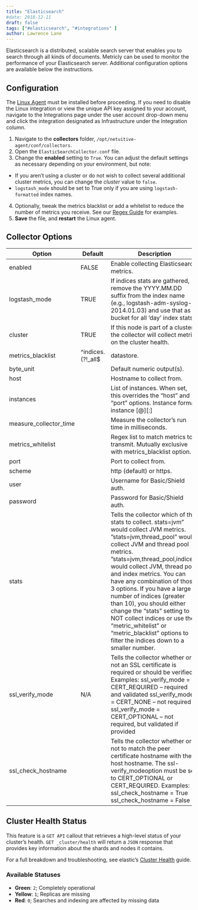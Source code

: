 ```yaml
---
title: "Elasticsearch"
#date: 2018-12-11
draft: false
tags: ["#elasticsearch", "#integrations" ]
author: Lawrence Lane
---
```

Elasticsearch is a distributed, scalable search server that enables you to search through all kinds of documents. Metricly can be used to monitor the performance of your Elasticsearch server. Additional configuration options are available below the instructions.

## Configuration
The [Linux Agent][1] must be installed before proceeding. If you need to disable the Linux integration or view the unique API key assigned to your account, navigate to the Integrations page under the user account drop-down menu and click the integration designated as Infrastructure under the Integration column.

1. Navigate to the **collectors** folder, `/opt/netuitive-agent/conf/collectors`.
2. Open the `ElasticSearchCollector.conf` file.
3. Change the **enabled** setting to `True`. You can adjust the default settings as necessary depending on your environment, but note:
  - If you aren’t using a cluster or do not wish to collect several additional cluster metrics, you can change the _cluster_ value to `false`.
  - `logstash_mode` should be set to True only if you are using `logstash-formatted` index names.
4. Optionally, tweak the metrics blacklist or add a whitelist to reduce the number of metrics you receive. See our [Regex Guide][2] for examples.
5. **Save** the file, and **restart** the Linux agent.

## Collector Options

| Option                 | Default                                  | Description                                                                                                                                                                                                                                                                                                                                                                                                                                                                                                                              |
|------------------------|------------------------------------------|------------------------------------------------------------------------------------------------------------------------------------------------------------------------------------------------------------------------------------------------------------------------------------------------------------------------------------------------------------------------------------------------------------------------------------------------------------------------------------------------------------------------------------------|
| enabled                | FALSE                                    | Enable collecting Elasticsearch metrics.                                                                                                                                                                                                                                                                                                                                                                                                                                                                                                 |
| logstash_mode          | TRUE                                     | If indices stats are gathered, remove the YYYY.MM.DD suffix from the index name (e.g., logstash-adm-syslog-2014.01.03) and use that as a bucket for all ‘day’ index stats.                                                                                                                                                                                                                                                                                                                                                               |
| cluster                | TRUE                                     | If this node is part of a cluster, the collector will collect metrics on the cluster health.                                                                                                                                                                                                                                                                                                                                                                                                                                             |
| metrics_blacklist      | ^indices\.(?!_all$|datastore\.|docs\.).* | Regex list to match metrics to block. Mutually exclusive with metrics_whitelist option. metrics_blacklist = “.*\.indices\.logstash\..*” would blacklist logstash indices metrics.                                                                                                                                                                                                                                                                                                                                                        |
| byte_unit              |                                          | Default numeric output(s).                                                                                                                                                                                                                                                                                                                                                                                                                                                                                                               |
| host                   |                                          | Hostname to collect from.                                                                                                                                                                                                                                                                                                                                                                                                                                                                                                                |
| instances              |                                          | List of instances. When set, this overrides the “host” and “port” options. Instance format: instance [@][:]                                                                                                                                                                                                                                                                                                                                                                                                                              |
| measure_collector_time |                                          | Measure the collector’s run time in milliseconds.                                                                                                                                                                                                                                                                                                                                                                                                                                                                                        |
| metrics_whitelist      |                                          | Regex list to match metrics to transmit. Mutually exclusive with metrics_blacklist option.                                                                                                                                                                                                                                                                                                                                                                                                                                               |
| port                   |                                          | Port to collect from.                                                                                                                                                                                                                                                                                                                                                                                                                                                                                                                    |
| scheme                 |                                          | http (default) or https.                                                                                                                                                                                                                                                                                                                                                                                                                                                                                                                 |
| user                   |                                          | Username for Basic/Shield auth.                                                                                                                                                                                                                                                                                                                                                                                                                                                                                                          |
| password               |                                          | Password for Basic/Shield auth.                                                                                                                                                                                                                                                                                                                                                                                                                                                                                                          |
| stats                  |                                          | Tells the collector which of the stats to collect. stats=jvm” would collect JVM metrics. ”stats=jvm,thread_pool” would collect JVM and thread pool metrics. ”stats=jvm,thread_pool,indices” would collect JVM, thread pool, and index metrics. You can have any combination of those 3 options. If you have a large number of indices (greater than 10), you should either change the “stats” setting to NOT collect indices or use the “metric_whitelist” or “metric_blacklist” options to filter the indices down to a smaller number. |
| ssl_verify_mode        | N/A                                      | Tells the collector whether or not an SSL certificate is required or should be verified. Examples: ssl_verify_mode = CERT_REQUIRED – required and validated ssl_verify_mode = CERT_NONE – not required ssl_verify_mode = CERT_OPTIONAL – not required, but validated if provided                                                                                                                                                                                                                                                         |
| ssl_check_hostname     |                                          | Tells the collector whether or not to match the peer certificate hostname with the host hostname. The ssl-verify_modeoption must be set to CERT_OPTIONAL or CERT_REQUIRED. Examples: ssl_check_hostname = True ssl_check_hostname = False           |

## Cluster Health Status
This feature is a `GET API` callout that retrieves a high-level status of your cluster’s health. `GET _cluster/health` will return a `JSON` response that provides key information about the shards and nodes it contains.

For a full breakdown and troubleshooting, see elastic’s [Cluster Health](https://www.elastic.co/guide/en/elasticsearch/guide/current/_cluster_health.html) guide.

### Available Statuses
- **Green**: `2`; Completely operational
- **Yellow**: `1`; Replicas are missing
- **Red**: `0`; Searches and indexing are affected by missing data


[1]: /integrations/agents/linux-agent
[2]: /alerts-notifications/policies/regex-guide
